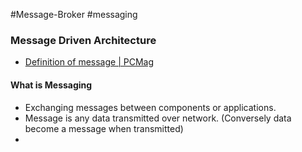 #Message-Broker #messaging

### Message Driven Architecture

* [Definition of message | PCMag](https://www.pcmag.com/encyclopedia/term/message)

#### What is Messaging

* Exchanging messages between components or applications.
* Message is any data transmitted over network.
  (Conversely data become a message when transmitted)
* 